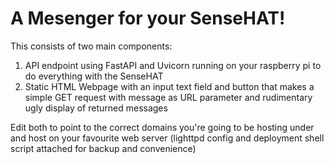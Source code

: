 # A Mesenger for your SenseHAT!

This consists of two main components:

1) API endpoint using FastAPI and Uvicorn running on your raspberry pi to do everything with the SenseHAT
2) Static HTML Webpage with an input text field and button that makes a simple GET request with message as URL parameter and rudimentary ugly display of returned messages

Edit both to point to the correct domains you're going to be hosting under and host on your favourite web server (lighttpd config and deployment shell script attached for backup and convenience)
